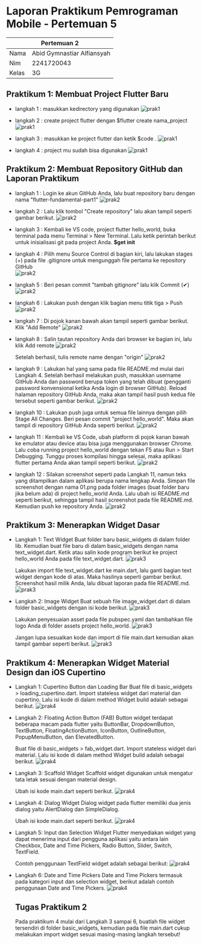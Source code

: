 # Laporan Praktikum Pemrograman Mobile - Pertemuan 5

<table>
    <thead>
        <th style="text-align: center;" colspan="2">Pertemuan 2</th>
    </thead>
    <tbody>
        <tr>
            <td>Nama</td>
            <td>Abid Gymnastiar Alfiansyah</td>
        </tr>
        <tr>
            <td>Nim</td>
            <td>2241720043</td>
        </tr>
        <tr>
            <td>Kelas</td>
            <td>3G</td>
        </tr>
    </tbody>
</table>

## Praktikum 1: Membuat Project Flutter Baru

- langkah 1 :
  masukkan kedirectory yang digunakan
  ![prak1](docs/prak1_1.png)

- langkah 2 :
  create project flutter dengan $flutter create nama_project
  ![prak1](docs/prak1_2.png)

- langkah 3 :
  masukkan ke project flutter dan ketik $code . 
 ![prak1](docs/prak1_3.png)

- langkah 4 :
  project mu sudah bisa digunakan
  ![prak1](docs/prak1_4.png)

## Praktikum 2: Membuat Repository GitHub dan Laporan Praktikum

- langkah 1 :
  Login ke akun GitHub Anda, lalu buat repository baru dengan nama "flutter-fundamental-part1"
  ![prak2](docs/prak2_1.png)

- langkah 2 :
  Lalu klik tombol "Create repository" lalu akan tampil seperti gambar berikut.
  ![prak2](docs/prak2_2.png)

- langkah 3 :
  Kembali ke VS code, project flutter hello_world, buka terminal pada menu Terminal > New Terminal. Lalu ketik perintah berikut untuk inisialisasi git pada project Anda.
  <b>$get init</b>

- langkah 4 :
  Pilih menu Source Control di bagian kiri, lalu lakukan stages (+) pada file .gitignore untuk mengunggah file pertama ke repository GitHub <br>
  ![prak2](docs/prak2_3.png)

- langkah 5 :
  Beri pesan commit "tambah gitignore" lalu klik Commit (✔) <br>
  ![prak2](docs/prak2_4.png)

- langkah 6 :
  Lakukan push dengan klik bagian menu titik tiga > Push <br>
  ![prak2](docs/prak2_5.png)

- langkah 7 :
  Di pojok kanan bawah akan tampil seperti gambar berikut. Klik "Add Remote"
  ![prak2](docs/prak2_6.png)

- langkah 8 :
  Salin tautan repository Anda dari browser ke bagian ini, lalu klik Add remote
  ![prak2](docs/prak2_7.png)

  Setelah berhasil, tulis remote name dengan "origin"
  ![prak2](docs/prak2_8.png)

- langkah 9 :
  Lakukan hal yang sama pada file README.md mulai dari Langkah 4. Setelah berhasil melakukan push, masukkan username GitHub Anda dan password berupa token yang telah dibuat (pengganti password konvensional ketika Anda login di browser GitHub). Reload halaman repository GitHub Anda, maka akan tampil hasil push kedua file tersebut seperti gambar berikut.
  ![prak2](docs/prak2_9.png)

- langkah 10 :
  Lakukan push juga untuk semua file lainnya dengan pilih Stage All Changes. Beri pesan commit "project hello_world". Maka akan tampil di repository GitHub Anda seperti berikut.
  ![prak2](docs/prak2_10.png)

- langkah 11 :
  Kembali ke VS Code, ubah platform di pojok kanan bawah ke emulator atau device atau bisa juga menggunakan browser Chrome. Lalu coba running project hello_world dengan tekan F5 atau Run > Start Debugging. Tunggu proses kompilasi hingga selesai, maka aplikasi flutter pertama Anda akan tampil seperti berikut.
  ![prak2](docs/prak2_11.png)

- langkah 12 :
  Silakan screenshot seperti pada Langkah 11, namun teks yang ditampilkan dalam aplikasi berupa nama lengkap Anda. Simpan file screenshot dengan nama 01.png pada folder images (buat folder baru jika belum ada) di project hello_world Anda. Lalu ubah isi README.md seperti berikut, sehingga tampil hasil screenshot pada file README.md. Kemudian push ke repository Anda.
  ![prak2](docs/prak2_12.png)

## Praktikum 3: Menerapkan Widget Dasar

- Langkah 1: Text Widget
  Buat folder baru basic_widgets di dalam folder lib. Kemudian buat file baru di dalam basic_widgets dengan nama text_widget.dart. Ketik atau salin kode program berikut ke project hello_world Anda pada file text_widget.dart.
  ![prak3](docs/prak3_1.png)

  Lakukan import file text_widget.dart ke main.dart, lalu ganti bagian text widget dengan kode di atas. Maka hasilnya seperti gambar berikut. Screenshot hasil milik Anda, lalu dibuat laporan pada file README.md.
  ![prak3](docs/prak3_2.png)

- Langkah 2: Image Widget
  Buat sebuah file image_widget.dart di dalam folder basic_widgets dengan isi kode berikut.
  ![prak3](docs/prak3_3.png)

  Lakukan penyesuaian asset pada file pubspec.yaml dan tambahkan file logo Anda di folder assets project hello_world.
  ![prak3](docs/prak3_4.png)

  Jangan lupa sesuaikan kode dan import di file main.dart kemudian akan tampil gambar seperti berikut.
  ![prak3](docs/prak3_5.png)

## Praktikum 4: Menerapkan Widget Material Design dan iOS Cupertino

- Langkah 1: Cupertino Button dan Loading Bar
  Buat file di basic_widgets > loading_cupertino.dart. Import stateless widget dari material dan cupertino. Lalu isi kode di dalam method Widget build adalah sebagai berikut.
  ![prak4](docs/prak4_1.png)

- Langkah 2: Floating Action Button (FAB)
  Button widget terdapat beberapa macam pada flutter yaitu ButtonBar, DropdownButton, TextButton, FloatingActionButton, IconButton, OutlineButton, PopupMenuButton, dan ElevatedButton.

  Buat file di basic_widgets > fab_widget.dart. Import stateless widget dari material. Lalu isi kode di dalam method Widget build adalah sebagai berikut.
  ![prak4](docs/prak4_2.png)

- Langkah 3: Scaffold Widget
  Scaffold widget digunakan untuk mengatur tata letak sesuai dengan material design.

  Ubah isi kode main.dart seperti berikut.
  ![prak4](docs/prak4_3.png)

- Langkah 4: Dialog Widget
  Dialog widget pada flutter memiliki dua jenis dialog yaitu AlertDialog dan SimpleDialog.

  Ubah isi kode main.dart seperti berikut.
  ![prak4](docs/prak4_4.png)

- Langkah 5: Input dan Selection Widget
  Flutter menyediakan widget yang dapat menerima input dari pengguna aplikasi yaitu antara lain Checkbox, Date and Time Pickers, Radio Button, Slider, Switch, TextField.

  Contoh penggunaan TextField widget adalah sebagai berikut:
  ![prak4](docs/prak4_5.png)

- Langkah 6: Date and Time Pickers
  Date and Time Pickers termasuk pada kategori input dan selection widget, berikut adalah contoh penggunaan Date and Time Pickers.
  ![prak4](docs/prak4_6.png)


  ## Tugas Praktikum 2

  Pada praktikum 4 mulai dari Langkah 3 sampai 6, buatlah file widget tersendiri di folder basic_widgets, kemudian pada file main.dart cukup melakukan import widget sesuai masing-masing langkah tersebut!
